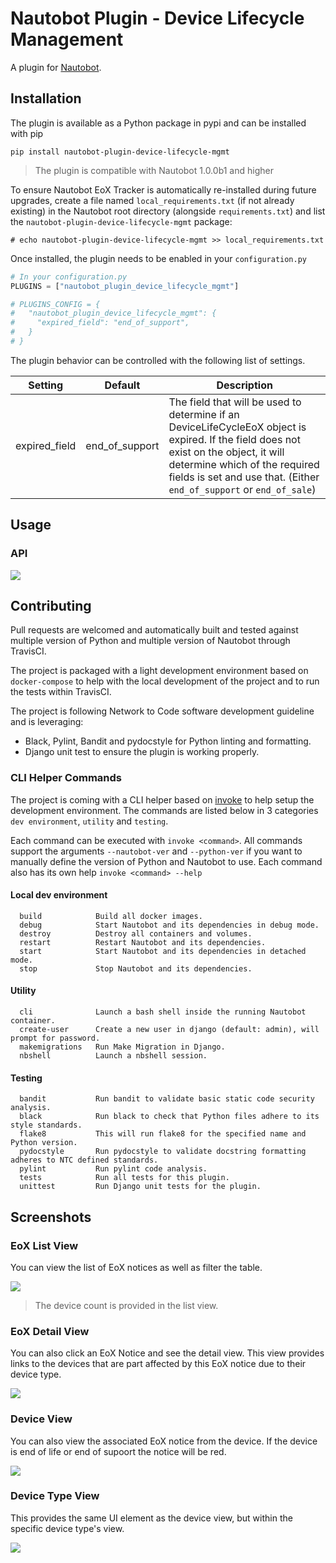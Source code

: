 # Nautobot Plugin - Device Lifecycle Management

A plugin for [Nautobot](https://github.com/nautobot/nautobot).

## Installation

The plugin is available as a Python package in pypi and can be installed with pip

```shell
pip install nautobot-plugin-device-lifecycle-mgmt
```

> The plugin is compatible with Nautobot 1.0.0b1 and higher

To ensure Nautobot EoX Tracker is automatically re-installed during future upgrades, create a file named `local_requirements.txt` (if not already existing) in the Nautobot root directory (alongside `requirements.txt`) and list the `nautobot-plugin-device-lifecycle-mgmt` package:

```no-highlight
# echo nautobot-plugin-device-lifecycle-mgmt >> local_requirements.txt
```

Once installed, the plugin needs to be enabled in your `configuration.py`

```python
# In your configuration.py
PLUGINS = ["nautobot_plugin_device_lifecycle_mgmt"]

# PLUGINS_CONFIG = {
#   "nautobot_plugin_device_lifecycle_mgmt": {
#     "expired_field": "end_of_support",
#   }
# }
```

The plugin behavior can be controlled with the following list of settings.

| Setting       | Default        | Description                                                                                                                                                                                                                           |
| ------------- | -------------- | ------------------------------------------------------------------------------------------------------------------------------------------------------------------------------------------------------------------------------------- |
| expired_field | end_of_support | The field that will be used to determine if an DeviceLifeCycleEoX object is expired. If the field does not exist on the object, it will determine which of the required fields is set and use that. (Either `end_of_support` or `end_of_sale`) |

## Usage

### API

![](docs/images/eox_notice_api_view.png)

## Contributing

Pull requests are welcomed and automatically built and tested against multiple version of Python and multiple version of Nautobot through TravisCI.

The project is packaged with a light development environment based on `docker-compose` to help with the local development of the project and to run the tests within TravisCI.

The project is following Network to Code software development guideline and is leveraging:

- Black, Pylint, Bandit and pydocstyle for Python linting and formatting.
- Django unit test to ensure the plugin is working properly.

### CLI Helper Commands

The project is coming with a CLI helper based on [invoke](http://www.pyinvoke.org/) to help setup the development environment. The commands are listed below in 3 categories `dev environment`, `utility` and `testing`. 

Each command can be executed with `invoke <command>`. All commands support the arguments `--nautobot-ver` and `--python-ver` if you want to manually define the version of Python and Nautobot to use. Each command also has its own help `invoke <command> --help`

#### Local dev environment

```no-highlight
  build            Build all docker images.
  debug            Start Nautobot and its dependencies in debug mode.
  destroy          Destroy all containers and volumes.
  restart          Restart Nautobot and its dependencies.
  start            Start Nautobot and its dependencies in detached mode.
  stop             Stop Nautobot and its dependencies.
```

#### Utility

```no-highlight
  cli              Launch a bash shell inside the running Nautobot container.
  create-user      Create a new user in django (default: admin), will prompt for password.
  makemigrations   Run Make Migration in Django.
  nbshell          Launch a nbshell session.
```

#### Testing

```no-highlight
  bandit           Run bandit to validate basic static code security analysis.
  black            Run black to check that Python files adhere to its style standards.
  flake8           This will run flake8 for the specified name and Python version.
  pydocstyle       Run pydocstyle to validate docstring formatting adheres to NTC defined standards.
  pylint           Run pylint code analysis.
  tests            Run all tests for this plugin.
  unittest         Run Django unit tests for the plugin.
```

## Screenshots

### EoX List View

You can view the list of EoX notices as well as filter the table.

![](docs/images/eox_notice_list_view.png)

> The device count is provided in the list view.

### EoX Detail View

You can also click an EoX Notice and see the detail view. This view provides links to the devices that are part affected by this EoX notice due to their device type.

![](docs/images/eox_notice_detail_view.png)

### Device View

You can also view the associated EoX notice from the device. If the device is end of life or end of supoort the notice will be red.

![](docs/images/eox_notice_device_view.png)

### Device Type View

This provides the same UI element as the device view, but within the specific device type's view.

![](docs/images/eox_notice_device_type_view.png)